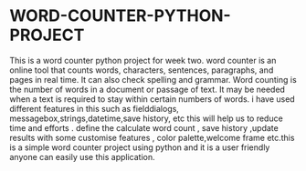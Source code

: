 # WORD-COUNTER-PYTHON-PROJECT
This is a word counter python project for week two.
word counter is an online tool that counts words, characters, sentences, paragraphs, and pages in real time. It can also check spelling and grammar. 
Word counting is the number of words in a document or passage of text. It may be needed when a text is required to stay within certain numbers of words. 
i have used different features in this such as fielddialogs, messagebox,strings,datetime,save history, etc this will help us to reduce time and efforts .
define the calculate word count  , save history ,update results with some customise features , color palette,welcome frame etc.this is a simple word counter project using python and it is a user friendly anyone can easily use this application.
